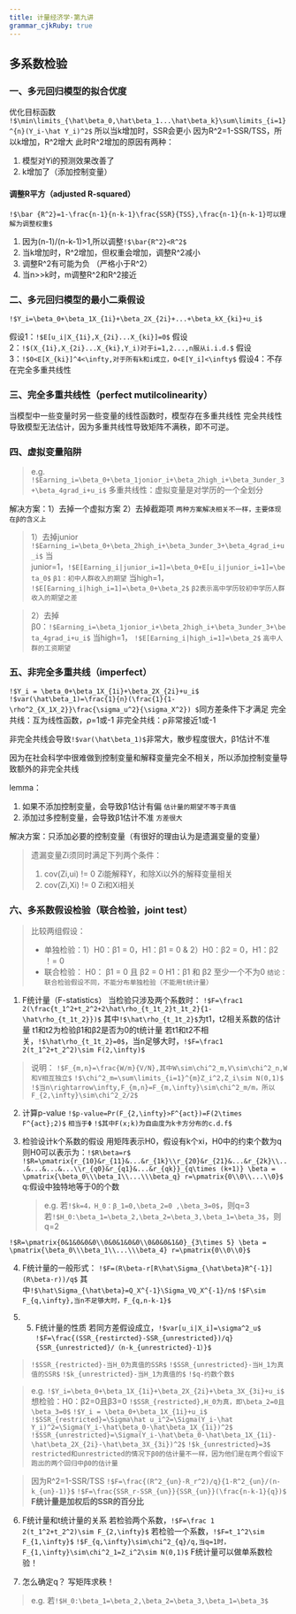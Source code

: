 ```yaml
---
title: 计量经济学·第九讲
grammar_cjkRuby: true
---
```


## 多系数检验
### 一、多元回归模型的拟合优度
优化目标函数
`!$\min\limits_{\hat\beta_0,\hat\beta_1...\hat\beta_k}\sum\limits_{i=1}^{n}(Y_i-\hat Y_i)^2$`
所以当k增加时，SSR会更小
因为R^2=1-SSR/TSS，所以k增加，R^2增大
此时R^2增加的原因有两种：
1. 模型对Yi的预测效果改善了
2. k增加了（添加控制变量）

#### 调整R平方（adjusted R-squared）
`!$\bar {R^2}=1-\frac{n-1}{n-k-1}\frac{SSR}{TSS},\frac{n-1}{n-k-1}可以理解为调整权重$`
1. 因为(n-1)/(n-k-1)>1,所以调整`!$\bar{R^2}<R^2$`
2. 当k增加时，R^2增加，但权重会增加，调整R\^2减小
3. 调整R^2有可能为负 （严格小于R^2）
4. 当n>>k时，m调整R^2和R^2接近

### 二、多元回归模型的最小二乘假设
`!$Y_i=\beta_0+\beta_1X_{1i}+\beta_2X_{2i}+...+\beta_kX_{ki}+u_i$`

假设1：`!$E[u_i|X_{1i},X_{2i}...X_{ki}]=0$`
假设2：`!$(X_{1i},X_{2i}...X_{ki},Y_i)对于i=1,2...,n服从i.i.d.$`
假设3：`!$0<E[X_{ki}]^4<\infty,对于所有k和i成立，0<E[Y_i]<\infty$`
假设4：不存在完全多重共线性

### 三、完全多重共线性（perfect mutilcolinearity）
当模型中一些变量时另一些变量的线性函数时，模型存在多重共线性
完全共线性导致模型无法估计，因为多重共线性导致矩阵不满秩，即不可逆。

### 四、虚拟变量陷阱
>e.g. `!$Earning_i=\beta_0+\beta_1jonior_i+\beta_2high_i+\beta_3under_3+\beta_4grad_i+u_i$`
>多重共线性：虚拟变量是对学历的一个全划分


解决方案：1）去掉一个虚拟方案 2）去掉截距项
`两种方案解决相关不一样，主要体现在β的含义上`
>1）去掉junior
>`!$Earning_i=\beta_0+\beta_2high_i+\beta_3under_3+\beta_4grad_i+u_i$`
>当junior=1，`!$E[Earning_i|junior_i=1]=\beta_0+E[u_i|junior_i=1]=\beta_0$` `β1：初中人群收入的期望`
>当high=1，
>`!$E[Earning_i|high_i=1]=\beta_0+\beta_2$` `β2表示高中学历较初中学历人群收入的期望之差`

>2）去掉β0：`!$Earning_i=\beta_1jonior_i+\beta_2high_i+\beta_3under_3+\beta_4grad_i+u_i$`
>当high=1，
>`!$E[Earning_i|high_i=1]=\beta_2$` `高中人群的工资期望`

### 五、非完全多重共线（imperfect）
`!$Y_i = \beta_0+\beta_1X_{1i}+\beta_2X_{2i}+u_i$`
`!$var(\hat\beta_1)=\frac{1}{n}(\frac{1}{1-\rho^2_{X_1X_2}}\frac{\sigma_u^2}{\sigma_X^2}) $`同方差条件下才满足
完全共线：互为线性函数，ρ=1或-1
非完全共线：ρ非常接近1或-1

非完全共线会导致`!$var(\hat\beta_1)$`非常大，散步程度很大，β1估计不准

因为在社会科学中很难做到控制变量和解释变量完全不相关，所以添加控制变量导致额外的非完全共线

lemma：
1. 如果不添加控制变量，会导致β1估计有偏 `估计量的期望不等于真值`
2. 添加过多控制变量，会导致β1估计不准 `方差很大`

解决方案：只添加必要的控制变量（有很好的理由认为是遗漏变量的变量）

>遗漏变量Zi须同时满足下列两个条件：
>1. cov(Zi,ui) != 0    Zi能解释Y，和除Xi以外的解释变量相关
>2. cov(Zi,Xi) != 0    Zi和Xi相关

### 六、多系数假设检验（联合检验，joint test）
>比较两组假设：
>- 单独检验：1）H0：β1 = 0，H1：β1 = 0 
>& 2）H0：β2 = 0，H1：β2 ！= 0
>- 联合检验： H0： β1 = 0 且 β2 = 0
>H1：β1 和 β2 至少一个不为0
>`结论：联合检验假设不同，不能分布单独检验（不能用t统计量）`

1. F统计量（F-statistics）
当检验只涉及两个系数时：
`!$F=\frac1 2(\frac{t_1^2+t_2^2+2\hat\rho_{t_1t_2}t_1t_2}{1-\hat\rho_{t_1t_2}})$`
其中`!$\hat\rho_{t_1t_2}$`为t1，t2相关系数的估计量
t1和t2为检验β1和β2是否为0的t统计量
若t1和t2不相关，`!$\hat\rho_{t_1t_2}=0$`，当n足够大时，`!$F=\frac1 2(t_1^2+t_2^2)\sim F(2,\infty)$`
>说明：
`!$F_{m,n}=\frac{W/m}{V/N},其中W\sim\chi^2_m,V\sim\chi^2_n,W和V相互独立$`
`!$\chi^2_m=\sum\limits_{i=1}^{m}Z_i^2,Z_i\sim N(0,1)$`
`!$当n\rightarrow\infty,F_{m,n}=F_{m,\infty}\sim\chi^2_m/m，所以F_{2,\infty}\sim\chi^2_2/2$`

2. 计算p-value
 `!$p-value=Pr(F_{2,\infty}>F^{act})=F(2\times F^{act};2)$` `相当于Φ`
`!$其中F(x;k)为自由度为k卡方分布的c.d.f$`

3. 检验设计k个系数的假设
	   用矩阵表示H0，假设有k个xi，H0中的约束个数为q
	   则H0可以表示为：`!$R\beta=r$`
	   `!$R=\pmatrix{r_{10}&r_{11}&...&r_{1k}\\r_{20}&r_{21}&...&r_{2k}\\...&...&...&...\\r_{q0}&r_{q1}&...&r_{qk}}_{q\times (k+1)} \beta = \pmatrix{\beta_0\\\beta_1\\...\\\beta_q} r=\pmatrix{0\\0\\...\\0}$`
	  q:假设中独特地等于0的个数
	  >e.g. 
	  >若`!$k=4，H_0：β_1=0,\beta_2=0 ,\beta_3=0$`，则q=3
	  >若`!$H_0:\beta_1=\beta_2,\beta_2=\beta_3,\beta_1=\beta_3$`，则q=2

`!$R=\pmatrix{0&1&0&0&0\\0&0&1&0&0\\0&0&0&1&0}_{3\times 5} \beta = \pmatrix{\beta_0\\\beta_1\\...\\\beta_4} r=\pmatrix{0\\0\\0}$`

4. F统计量的一般形式：
`!$F=(R\beta-r[R\hat\Sigma_{\hat\beta}R^{-1}](R\beta-r))/q$`
其中`!$\hat\Sigma_{\hat\beta}=Q_X^{-1}\Sigma_VQ_X^{-1}/n$`
`!$F\sim F_{q,\infty},当n不足够大时，F_{q,n-k-1}$`

6. 5. F统计量的性质
若同方差假设成立，`!$var[u_i|X_i]=\sigma^2_u$`
`!$F=\frac{(SSR_{restircted}-SSR_{unrestricted})/q}{SSR_{unrestricted}/（n-k_{unrestricted}-1）}$`
>`!$SSR_{restricted}-当H_0为真值的SSR$`
`!$SSR_{unrestricted}-当H_1为真值的SSR$`
`!$k_{unrestricted}-当H_1为真值的$`
`!$q-约数个数$`

>e.g.
>`!$Y_i=\beta_0+\beta_1X_{1i}+\beta_2X_{2i}+\beta_3X_{3i}+u_i$`
>想检验：H0：β2=0且β3=0
`!$SSR_{restricted},H_0为真，即\beta_2=0且\beta_3=0$`
`!$Y_i = \beta_0+\beta_1X_{1i}+u_i$`
`!$SSR_{restricted}=\Sigma\hat u_i^2=\Sigma(Y_i-\hat Y_i)^2=\Sigma(Y_i-\hat\beta_0-\hat\beta_1X_{1i})^2$`
`!$SSR_{unrestricted}=\Sigma(Y_i-\hat\beta_0-\hat\beta_1X_{1i}-\hat\beta_2X_{2i}-\hat\beta_3X_{3i})^2$`
`!$k_{unrestricted}=3$`
`restricted和unrestricted的情况下β0的估计量不一样，因为他们是在两个假设下跑出的两个回归中β0的估计量`

>因为R^2=1-SSR/TSS
`!$F=\frac{(R^2_{un}-R_r^2)/q}{1-R^2_{un}/(n-k_{un}-1)}$`
`!$F=\frac{SSR_r-SSR_{un}}{SSR_{un}}(\frac{n-k-1}{q})$`
**F统计量是加权后的SSR的百分比**

6. F统计量和t统计量的关系
若检验两个系数，`!$F=\frac 1 2(t_1^2+t_2^2)\sim F_{2,\infty}$`
若检验一个系数，`!$F=t_1^2\sim F_{1,\infty}$`
`!$F_{q,\infty}\sim\chi^2_{q}/q,当q=1时，F_{1,\infty}\sim\chi^2_1=Z_i^2\sim N(0,1)$`
F统计量可以做单系数检验！

7. 怎么确定q？
写矩阵求秩！
>e.g.
若`!$H_0:\beta_1=\beta_2,\beta_2=\beta_3,\beta_1=\beta_3$`